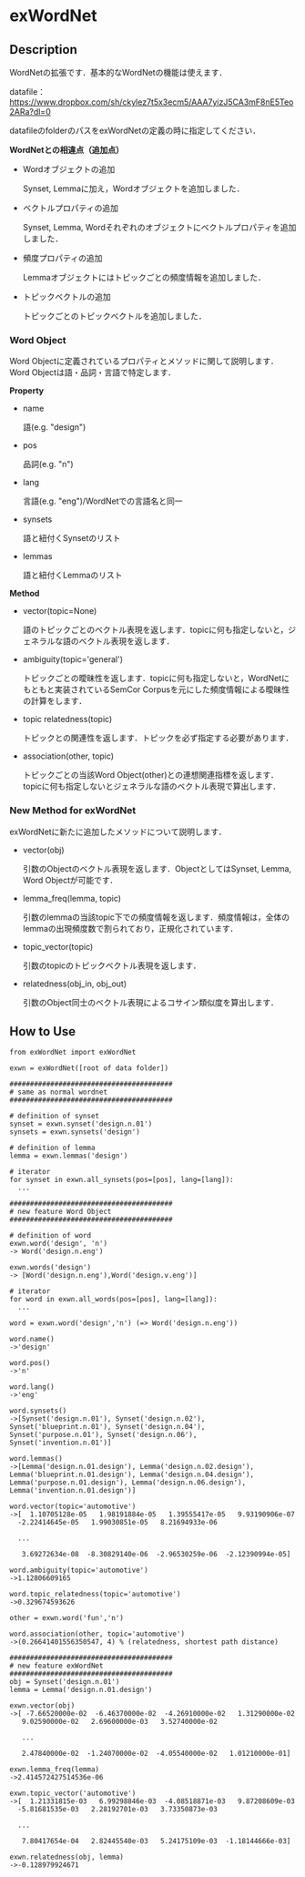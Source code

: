 # exWordNet

## Description
WordNetの拡張です．基本的なWordNetの機能は使えます．

datafile：https://www.dropbox.com/sh/ckylez7t5x3ecm5/AAA7yizJ5CA3mF8nE5Teo2ARa?dl=0

datafileのfolderのパスをexWordNetの定義の時に指定してください．


**WordNetとの相違点（追加点）**
- Wordオブジェクトの追加

  Synset, Lemmaに加え，Wordオブジェクトを追加しました．

- ベクトルプロパティの追加

  Synset, Lemma, Wordそれぞれのオブジェクトにベクトルプロパティを追加しました．

- 頻度プロパティの追加

  Lemmaオブジェクトにはトピックごとの頻度情報を追加しました．

- トピックベクトルの追加

  トピックごとのトピックベクトルを追加しました．

### Word Object
Word Objectに定義されているプロパティとメソッドに関して説明します．
Word Objectは語・品詞・言語で特定します．

**Property**

- name

  語(e.g. "design")

- pos

  品詞(e.g. "n")

- lang

  言語(e.g. "eng")/WordNetでの言語名と同一

- synsets

  語と紐付くSynsetのリスト

- lemmas

  語と紐付くLemmaのリスト

**Method**

- vector(topic=None)

  語のトピックごとのベクトル表現を返します．topicに何も指定しないと，ジェネラルな語のベクトル表現を返します．

- ambiguity(topic='general')

  トピックごとの曖昧性を返します．topicに何も指定しないと，WordNetにもともと実装されているSemCor Corpusを元にした頻度情報による曖昧性の計算をします．

- topic relatedness(topic)

  トピックとの関連性を返します．トピックを必ず指定する必要があります．

- association(other, topic)

  トピックごとの当該Word Object(other)との連想関連指標を返します．topicに何も指定しないとジェネラルな語のベクトル表現で算出します．

### New Method for exWordNet
exWordNetに新たに追加したメソッドについて説明します．

- vector(obj)

  引数のObjectのベクトル表現を返します．ObjectとしてはSynset, Lemma, Word Objectが可能です．

- lemma_freq(lemma, topic)

  引数のlemmaの当該topic下での頻度情報を返します．頻度情報は，全体のlemmaの出現頻度数で割られており，正規化されています．

- topic_vector(topic)

  引数のtopicのトピックベクトル表現を返します．

- relatedness(obj_in, obj_out)

  引数のObject同士のベクトル表現によるコサイン類似度を算出します．

## How to Use

```
from exWordNet import exWordNet

exwn = exWordNet([root of data folder])

########################################
# same as normal wordnet
########################################

# definition of synset
synset = exwn.synset('design.n.01')
synsets = exwn.synsets('design')

# definition of lemma
lemma = exwn.lemmas('design')

# iterator
for synset in exwn.all_synsets(pos=[pos], lang=[lang]):
  ...

########################################
# new feature Word Object
########################################

# definition of word
exwn.word('design', 'n')
-> Word('design.n.eng')

exwn.words('design')
-> [Word('design.n.eng'),Word('design.v.eng')]

# iterator
for word in exwn.all_words(pos=[pos], lang=[lang]):
  ...

word = exwn.word('design','n') (=> Word('design.n.eng'))

word.name()
->'design'

word.pos()
->'n'

word.lang()
->'eng'

word.synsets()
->[Synset('design.n.01'), Synset('design.n.02'), Synset('blueprint.n.01'), Synset('design.n.04'), Synset('purpose.n.01'), Synset('design.n.06'), Synset('invention.n.01')]

word.lemmas()
->[Lemma('design.n.01.design'), Lemma('design.n.02.design'), Lemma('blueprint.n.01.design'), Lemma('design.n.04.design'), Lemma('purpose.n.01.design'), Lemma('design.n.06.design'), Lemma('invention.n.01.design')]

word.vector(topic='automotive')
->[  1.10705128e-05   1.98191884e-05   1.39555417e-05   9.93190906e-07
  -2.22414645e-05   1.99030851e-05   8.21694933e-06  

  ...

   3.69272634e-08  -8.30829140e-06  -2.96530259e-06  -2.12390994e-05]

word.ambiguity(topic='automotive')
->1.12806609165

word.topic_relatedness(topic='automotive')
->0.329674593626

other = exwn.word('fun','n')

word.association(other, topic='automotive')
->(0.26641401556350547, 4) % (relatedness, shortest path distance)

########################################
# new feature exWordNet
########################################
obj = Synset('design.n.01')
lemma = Lemma('design.n.01.design')

exwn.vector(obj)
->[ -7.66520000e-02  -6.46370000e-02  -4.26910000e-02   1.31290000e-02
   9.02590000e-02   2.69600000e-03   3.52740000e-02  

   ...

   2.47840000e-02  -1.24070000e-02  -4.05540000e-02   1.01210000e-01]

exwn.lemma_freq(lemma)
->2.414572427514536e-06

exwn.topic_vector('automotive')
->[  1.21331815e-03   6.99298846e-03  -4.08518871e-03   9.87208609e-03
  -5.81681535e-03   2.28192701e-03   3.73350873e-03  

  ...

   7.80417654e-04   2.82445540e-03   5.24175109e-03  -1.18144666e-03]

exwn.relatedness(obj, lemma)
->-0.128979924671
```

